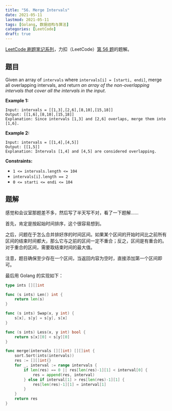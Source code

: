 ```yaml
---
title: "56. Merge Intervals"
date: 2021-05-11
lastmod: 2021-05-11
tags: [Golang, 数据结构与算法]
categories: [LeetCode]
draft: true
---
```


[LeetCode 刷题笔记系列](/posts/leetcode/leetcode)，力扣（LeetCode）[第 56 题](https://leetcode-cn.com/problems/merge-intervals)的题解。

<!--more-->

## 题目

Given an array of `intervals` where `intervals[i] = [starti, endi]`, merge all overlapping intervals, and return _an array of the non-overlapping intervals that cover all the intervals in the input_.

**Example 1:**

```text
Input: intervals = [[1,3],[2,6],[8,10],[15,18]]
Output: [[1,6],[8,10],[15,18]]
Explanation: Since intervals [1,3] and [2,6] overlaps, merge them into [1,6].
```

**Example 2:**

```text
Input: intervals = [[1,4],[4,5]]
Output: [[1,5]]
Explanation: Intervals [1,4] and [4,5] are considered overlapping.
```

**Constraints:**

- `1 <= intervals.length <= 104`
- `intervals[i].length == 2`
- `0 <= starti <= endi <= 104`

## 题解

感觉和会议室那题差不多，然后写了半天写不对，看了一下题解……

首先，肯定是按起始时间排序，这个很容易想到。

之后，问题在于怎么合并排好序的时间区间。如果某个区间的开始时间比之前所有区间的结束时间都大，那么它与之前的区间一定不重合；反之，区间是有重合的。对于重合的区间，需要取结束时间的最大值。

注意，题目确保至少存在一个区间，当返回内容为空时，直接添加第一个区间即可。

最后用 Golang 的实现如下：

```go
type ints [][]int

func (s ints) Len() int {
    return len(s)
}

func (s ints) Swap(x, y int) {
    s[x], s[y] = s[y], s[x]
}

func (s ints) Less(x, y int) bool {
    return s[x][0] < s[y][0]
}

func merge(intervals [][]int) [][]int {
    sort.Sort(ints(intervals))
    res := [][]int{}
    for _, interval := range intervals {
        if len(res) == 0 || res[len(res)-1][1] < interval[0] {
            res = append(res, interval)
        } else if interval[1] > res[len(res)-1][1] {
            res[len(res)-1][1] = interval[1]
        }
    }
    return res
}
```

